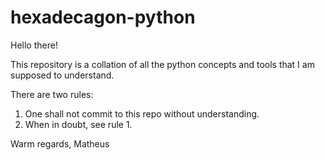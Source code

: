 # hexadecagon-python

Hello there!

This repository is a collation of all the python concepts and tools that I am supposed to understand. 

There are two rules:
1. One shall not commit to this repo without understanding. 
2. When in doubt, see rule 1. 


Warm regards, 
Matheus

